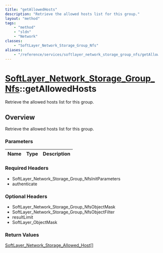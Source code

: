 ```yaml
---
title: "getAllowedHosts"
description: "Retrieve the allowed hosts list for this group."
layout: "method"
tags:
    - "method"
    - "sldn"
    - "Network"
classes:
    - "SoftLayer_Network_Storage_Group_Nfs"
aliases:
    - "/reference/services/softlayer_network_storage_group_nfs/getAllowedHosts"
---
```

# [SoftLayer_Network_Storage_Group_Nfs](/reference/services/SoftLayer_Network_Storage_Group_Nfs)::getAllowedHosts

Retrieve the allowed hosts list for this group.


## Overview 
Retrieve the allowed hosts list for this group.

### Parameters 
|Name | Type | Description |
| --- | --- | --- |


### Required Headers
* SoftLayer_Network_Storage_Group_NfsInitParameters
* authenticate

### Optional Headers
* SoftLayer_Network_Storage_Group_NfsObjectMask
* SoftLayer_Network_Storage_Group_NfsObjectFilter
* resultLimit
* SoftLayer_ObjectMask

### Return Values
<a href='/reference/datatypes/SoftLayer_Network_Storage_Allowed_Host'>SoftLayer_Network_Storage_Allowed_Host[] </a>

